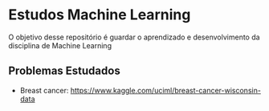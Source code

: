 # Estudos Machine Learning

O objetivo desse repositório é guardar o aprendizado e desenvolvimento da disciplina de Machine Learning 

## Problemas Estudados
* Breast cancer: https://www.kaggle.com/uciml/breast-cancer-wisconsin-data

